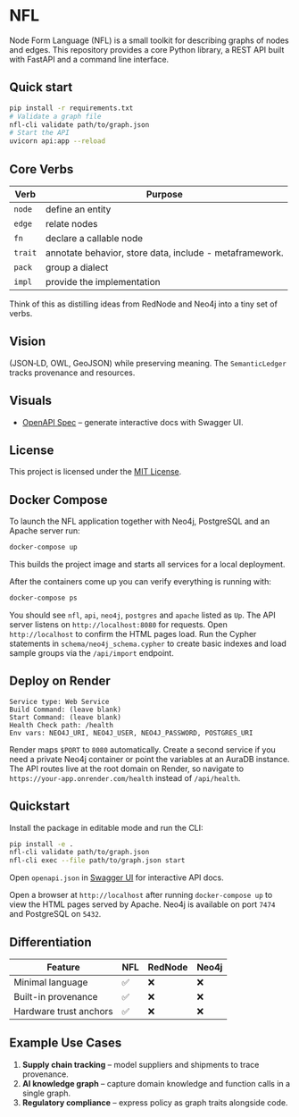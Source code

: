 # NFL

Node Form Language (NFL) is a small toolkit for describing graphs of nodes and edges. This repository provides a core Python library, a REST API built with FastAPI and a command line interface.

## Quick start

```bash
pip install -r requirements.txt
# Validate a graph file
nfl-cli validate path/to/graph.json
# Start the API
uvicorn api:app --reload
```

## Core Verbs

| Verb | Purpose |
|------|---------|
| `node` | define an entity |
| `edge` | relate nodes |
| `fn`   | declare a callable node |
| `trait` | annotate behavior, store data, include - metaframework. 
| `pack` | group a dialect |
| `impl` | provide the implementation| 


Think of this as distilling ideas from RedNode and Neo4j into a tiny set of verbs.

## Vision

 (JSON‑LD, OWL, GeoJSON) while preserving meaning. The `SemanticLedger` tracks provenance and resources.
 
## Visuals

* [OpenAPI Spec](openapi.json) – generate interactive docs with Swagger UI.

## License

This project is licensed under the [MIT License](LICENSE).

## Docker Compose

To launch the NFL application together with Neo4j, PostgreSQL and an Apache server run:

```bash
docker-compose up
```

This builds the project image and starts all services for a local deployment.

After the containers come up you can verify everything is running with:

```bash
docker-compose ps
```

You should see `nfl`, `api`, `neo4j`, `postgres` and `apache` listed as `Up`.
The API server listens on `http://localhost:8080` for requests. Open
`http://localhost` to confirm the HTML pages load.
Run the Cypher statements in `schema/neo4j_schema.cypher` to create
basic indexes and load sample groups via the `/api/import` endpoint.

## Deploy on Render

```
Service type: Web Service
Build Command: (leave blank)
Start Command: (leave blank)
Health Check path: /health
Env vars: NEO4J_URI, NEO4J_USER, NEO4J_PASSWORD, POSTGRES_URI
```

Render maps `$PORT` to `8080` automatically. Create a second service if you
need a private Neo4j container or point the variables at an AuraDB instance.
The API routes live at the root domain on Render, so navigate to
`https://your-app.onrender.com/health` instead of `/api/health`.

## Quickstart

Install the package in editable mode and run the CLI:

```bash
pip install -e .
nfl-cli validate path/to/graph.json
nfl-cli exec --file path/to/graph.json start
```

Open `openapi.json` in [Swagger UI](https://petstore.swagger.io/) for interactive API docs.

Open a browser at `http://localhost` after running `docker-compose up` to view the HTML pages served by Apache. Neo4j is available on port `7474` and PostgreSQL on `5432`.

## Differentiation

| Feature | NFL | RedNode | Neo4j |
|---------|-----|---------|-------|
| Minimal language | ✅ | ❌ | ❌ |
| Built-in provenance | ✅ | ❌ | ❌ |
| Hardware trust anchors | ✅ | ❌ | ❌ |

## Example Use Cases

1. **Supply chain tracking** – model suppliers and shipments to trace provenance.
2. **AI knowledge graph** – capture domain knowledge and function calls in a single graph.
3. **Regulatory compliance** – express policy as graph traits alongside code.

